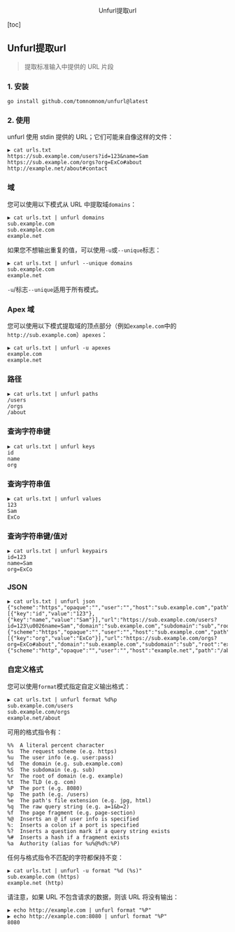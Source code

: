 <center>Unfurl提取url</center>





[toc]





## Unfurl提取url

> 提取标准输入中提供的 URL 片段







### 1. 安装

```shell
go install github.com/tomnomnom/unfurl@latest
```







### 2. 使用

unfurl 使用 stdin 提供的 URL；它们可能来自像这样的文件：

```shell
▶ cat urls.txt
https://sub.example.com/users?id=123&name=Sam
https://sub.example.com/orgs?org=ExCo#about
http://example.net/about#contact
```



### 域



您可以使用以下模式从 URL 中提取域`domains`：

```shell
▶ cat urls.txt | unfurl domains
sub.example.com
sub.example.com
example.net
```



如果您不想输出重复的值，可以使用`-u`或`--unique`标志：

```shell
▶ cat urls.txt | unfurl --unique domains
sub.example.com
example.net
```



`-u`/标志`--unique`适用于所有模式。

### Apex 域



您可以使用以下模式提取域的顶点部分（例如`example.com`中的`http://sub.example.com`）`apexes`：

```shell
▶ cat urls.txt | unfurl -u apexes
example.com
example.net
```



### 路径



```shell
▶ cat urls.txt | unfurl paths
/users
/orgs
/about
```



### 查询字符串键



```shell
▶ cat urls.txt | unfurl keys
id
name
org
```



### 查询字符串值



```shell
▶ cat urls.txt | unfurl values
123
Sam
ExCo
```



### 查询字符串键/值对



```shell
▶ cat urls.txt | unfurl keypairs
id=123
name=Sam
org=ExCo
```



### JSON



```shell
▶ cat urls.txt | unfurl json
{"scheme":"https","opaque":"","user":"","host":"sub.example.com","path":"/users","raw_path":"","raw_query":"id=123\u0026name=Sam","fragment":"","parameters":[{"key":"id","value":"123"},{"key":"name","value":"Sam"}],"url":"https://sub.example.com/users?id=123\u0026name=Sam","domain":"sub.example.com","subdomain":"sub","root":"example","tld":"com","apex":"example.com","port":"","extension":""}
{"scheme":"https","opaque":"","user":"","host":"sub.example.com","path":"/orgs","raw_path":"","raw_query":"org=ExCo","fragment":"about","parameters":[{"key":"org","value":"ExCo"}],"url":"https://sub.example.com/orgs?org=ExCo#about","domain":"sub.example.com","subdomain":"sub","root":"example","tld":"com","apex":"example.com","port":"","extension":""}
{"scheme":"http","opaque":"","user":"","host":"example.net","path":"/about","raw_path":"","raw_query":"","fragment":"contact","parameters":null,"url":"http://example.net/about#contact","domain":"example.net","subdomain":"","root":"example","tld":"net","apex":"example.net","port":"","extension":""}
```



### 自定义格式



您可以使用`format`模式指定自定义输出格式：

```shell
▶ cat urls.txt | unfurl format %d%p
sub.example.com/users
sub.example.com/orgs
example.net/about
```



可用的格式指令有：

```shell
%%  A literal percent character
%s  The request scheme (e.g. https)
%u  The user info (e.g. user:pass)
%d  The domain (e.g. sub.example.com)
%S  The subdomain (e.g. sub)
%r  The root of domain (e.g. example)
%t  The TLD (e.g. com)
%P  The port (e.g. 8080)
%p  The path (e.g. /users)
%e  The path's file extension (e.g. jpg, html)
%q  The raw query string (e.g. a=1&b=2)
%f  The page fragment (e.g. page-section)
%@  Inserts an @ if user info is specified
%:  Inserts a colon if a port is specified
%?  Inserts a question mark if a query string exists
%#  Inserts a hash if a fragment exists
%a  Authority (alias for %u%@%d%:%P)
```



任何与格式指令不匹配的字符都保持不变：

```shell
▶ cat urls.txt | unfurl -u format "%d (%s)"
sub.example.com (https)
example.net (http)
```



请注意，如果 URL 不包含请求的数据，则该 URL 将没有输出：

```shell
▶ echo http://example.com | unfurl format "%P"
▶ echo http://example.com:8080 | unfurl format "%P"
8080
```